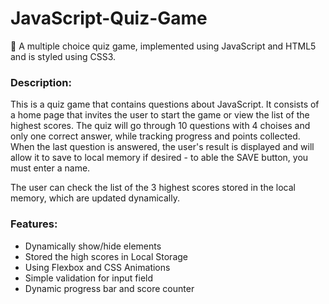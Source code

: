 # JavaScript-Quiz-Game
🧠 A multiple choice quiz game, implemented using JavaScript and HTML5 and is styled using CSS3.

### Description:
This is a quiz game that contains questions about JavaScript. 
It consists of a home page that invites the user to start the game or view the list of the highest scores.
The quiz will go through 10 questions with 4 choises and only one correct answer, while tracking progress and points collected.
When the last question is answered, the user's result is displayed and will allow it to save to local memory if desired - to able the SAVE button, you must enter a name.

The user can check the list of the 3 highest scores stored in the local memory, which are updated dynamically.

### Features:
- Dynamically show/hide elements
- Stored the high scores in Local Storage
- Using Flexbox and CSS Animations
- Simple validation for input field
- Dynamic progress bar and score counter
